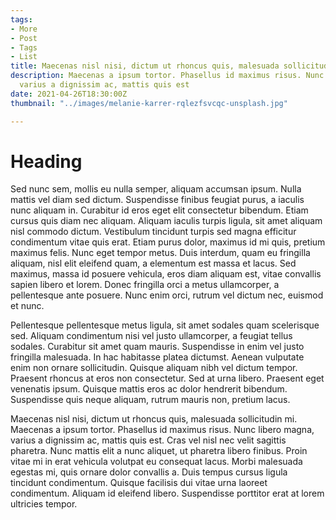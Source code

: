 ```yaml
---
tags:
- More
- Post
- Tags
- List
title: Maecenas nisl nisi, dictum ut rhoncus quis, malesuada sollicitudin mi
description: Maecenas a ipsum tortor. Phasellus id maximus risus. Nunc libero magna,
  varius a dignissim ac, mattis quis est
date: 2021-04-26T18:30:00Z
thumbnail: "../images/melanie-karrer-rqlezfsvcqc-unsplash.jpg"

---
```

# Heading

Sed nunc sem, mollis eu nulla semper, aliquam accumsan ipsum. Nulla mattis vel diam sed dictum. Suspendisse finibus feugiat purus, a iaculis nunc aliquam in. Curabitur id eros eget elit consectetur bibendum. Etiam cursus quis diam nec aliquam. Aliquam iaculis turpis ligula, sit amet aliquam nisl commodo dictum. Vestibulum tincidunt turpis sed magna efficitur condimentum vitae quis erat. Etiam purus dolor, maximus id mi quis, pretium maximus felis. Nunc eget tempor metus. Duis interdum, quam eu fringilla aliquam, nisl elit eleifend quam, a elementum est massa et lacus. Sed maximus, massa id posuere vehicula, eros diam aliquam est, vitae convallis sapien libero et lorem. Donec fringilla orci a metus ullamcorper, a pellentesque ante posuere. Nunc enim orci, rutrum vel dictum nec, euismod et nunc.

Pellentesque pellentesque metus ligula, sit amet sodales quam scelerisque sed. Aliquam condimentum nisi vel justo ullamcorper, a feugiat tellus sodales. Curabitur sit amet quam mauris. Suspendisse in enim vel justo fringilla malesuada. In hac habitasse platea dictumst. Aenean vulputate enim non ornare sollicitudin. Quisque aliquam nibh vel dictum tempor. Praesent rhoncus at eros non consectetur. Sed at urna libero. Praesent eget venenatis ipsum. Quisque mattis eros ac dolor hendrerit bibendum. Suspendisse quis neque aliquam, rutrum mauris non, pretium lacus.

Maecenas nisl nisi, dictum ut rhoncus quis, malesuada sollicitudin mi. Maecenas a ipsum tortor. Phasellus id maximus risus. Nunc libero magna, varius a dignissim ac, mattis quis est. Cras vel nisl nec velit sagittis pharetra. Nunc mattis elit a nunc aliquet, ut pharetra libero finibus. Proin vitae mi in erat vehicula volutpat eu consequat lacus. Morbi malesuada egestas mi, quis ornare dolor convallis a. Duis tempus cursus ligula tincidunt condimentum. Quisque facilisis dui vitae urna laoreet condimentum. Aliquam id eleifend libero. Suspendisse porttitor erat at lorem ultricies tempor.